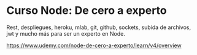 # Curso Node: De cero a experto

Rest, despliegues, heroku, mlab, git, github, sockets, subida de archivos, jwt y mucho más para ser un experto en Node.


https://www.udemy.com/node-de-cero-a-experto/learn/v4/overview

